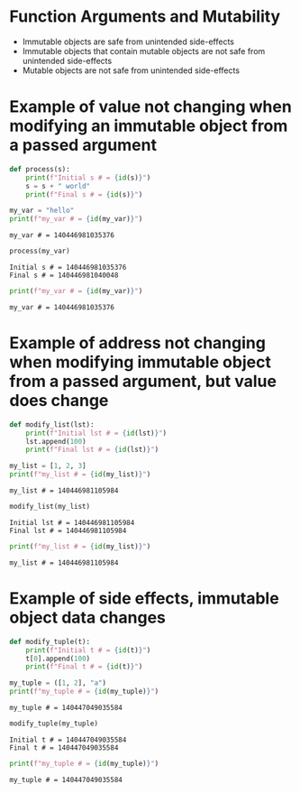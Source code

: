 # Function Arguments and Mutability

- Immutable objects are safe from unintended side-effects
- Immutable objects that contain mutable objects are not safe from unintended side-effects
- Mutable objects are not safe from unintended side-effects

# Example of value not changing when modifying an immutable object from a passed argument


```python
def process(s):
    print(f"Initial s # = {id(s)}")
    s = s + " world"
    print(f"Final s # = {id(s)}")
```


```python
my_var = "hello"
print(f"my_var # = {id(my_var)}")
```

    my_var # = 140446981035376



```python
process(my_var)
```

    Initial s # = 140446981035376
    Final s # = 140446981040048



```python
print(f"my_var # = {id(my_var)}")
```

    my_var # = 140446981035376


# Example of address not changing when modifying immutable object from a passed argument, but value does change


```python
def modify_list(lst):
    print(f"Initial lst # = {id(lst)}")
    lst.append(100)
    print(f"Final lst # = {id(lst)}")
```


```python
my_list = [1, 2, 3]
print(f"my_list # = {id(my_list)}")
```

    my_list # = 140446981105984



```python
modify_list(my_list)
```

    Initial lst # = 140446981105984
    Final lst # = 140446981105984



```python
print(f"my_list # = {id(my_list)}")
```

    my_list # = 140446981105984


# Example of side effects, immutable object data changes


```python
def modify_tuple(t):
    print(f"Initial t # = {id(t)}")
    t[0].append(100)
    print(f"Final t # = {id(t)}")
```


```python
my_tuple = ([1, 2], "a")
print(f"my_tuple # = {id(my_tuple)}")
```

    my_tuple # = 140447049035584



```python
modify_tuple(my_tuple)
```

    Initial t # = 140447049035584
    Final t # = 140447049035584



```python
print(f"my_tuple # = {id(my_tuple)}")
```

    my_tuple # = 140447049035584

